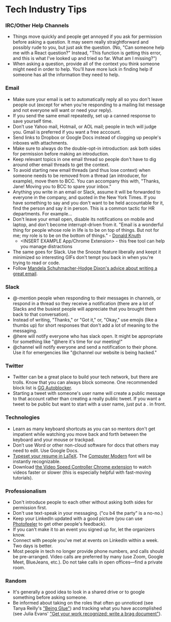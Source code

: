 # Tech Industry Tips

### IRC/Other Help Channels

- Things move quickly and people get annoyed if you ask for permission before asking a question. It may seem really straightforward and possibly rude to you, but just ask the question. (No, "Can someone help me with a React question?" Instead, "This function is getting this error, and this is what I've looked up and tried so far. What am I missing?") 
- When asking a question, provide all of the context you think someone might need in order to help. You'll have more luck in finding help if someone has all the information they need to help.

### Email

- Make sure your email is set to automatically reply all so you don't leave people out (except for when you're responding to a mailing list message and not everyone will want or need your reply).
- If you send the same email repeatedly, set up a canned response to save yourself time.
- Don’t use Yahoo mail, Hotmail, or AOL mail; people in tech will judge you. Gmail is preferred if you want a free acccount.
- Send links to Dropbox or Google Docs instead of clogging up people's inboxes with attachments.
- Make sure to always do the double-opt-in introduction: ask both sides for permission before making an introduction.
- Keep relevant topics in one email thread so people don't have to dig around other email threads to get the context.
- To avoid starting new email threads (and thus lose context) when someone needs to be removed from a thread (an introducer, for example), move them to BCC. You can accompany this with, "Thanks, Jane! Moving you to BCC to spare your inbox."
- Anything you write in an email or Slack, assume it will be forwarded to everyone in the company, and quoted in the New York Times. If you have something to say and you don't want to be held accountable for it, find the person and say it in person. This is a common tactic for HR departments. For example... <INSERT EXAMPLE>
- Don't leave your email open, disable its notifications on mobile and laptop, and don't become interrupt-driven from it.
  "Email is a wonderful thing for people whose role in life is to be on top of things. But not for me; my role is to be on the bottom of things." - [Donald Knuth](https://www-cs-faculty.stanford.edu/~knuth/email.html)
  - <INSERT EXAMPLE App/Chrome Extension> - this free tool can help you manage distractions
- The same goes for Slack. Use the Snooze feature liberally and keept it minimized so interesting GIFs don't tempt you back in when you're trying to read or code.
- Follow [Mandela Schuhmacher-Hodge Dixon's advice about writing a great email](https://medium.com/@MandelaSH/how-writing-a-great-email-can-help-you-get-whatever-you-want-in-life-3a7bc91d9654).

### Slack

- @-mention people when responding to their messages in channels, or respond in a thread so they receive a notification (there are a lot of Slacks and the busiest people will appreciate that you brought them back to that conversation).
- Instead of writing, "Thanks," or "Got it," or, "Okay," use emojis (like a thumbs up) for short responses that don't add a lot of meaning to the messaging.
- @here will notify everyone who has slack open. It might be appropriate for something like "@here it's time for our meeting!"
- @channel will notify everyone and send a notification to their phone. Use it for emergencies like "@channel our website is being hacked."

### Twitter

- Twitter can be a great place to build your tech network, but there are trolls. Know that you can always block someone. One recommended block list is [GG Autoblocker](https://blocktogether.org/show-blocks/5867111278318bd542293272f75147f8fc5931bea431e7ca16e9242964965d66494a6fb68f3518b82f171bcf0e419ccc).
- Starting a tweet with someone's user name will create a public message to that account rather than creating a really public tweet. If you want a tweet to be public but want to start with a user name, just put a . in front.

### Technologies

- Learn as many keyboard shortcuts as you can so mentors don't get impatient while watching you move back and forth between the keyboard and your mouse or trackpad.
- Don’t use Word or other non-cloud software for docs that others may need to edit. Use Google Docs.
- [Typeset your resume in LaTeX](http://stevehanov.ca/blog/index.php?id=56). The [Computer Modern](https://en.wikipedia.org/wiki/Computer_Modern) font will be instantly recognizable. 
- Download [the Video Speed Controller Chrome extension](https://chrome.google.com/webstore/detail/video-speed-controller/nffaoalbilbmmfgbnbgppjihopabppdk) to watch videos faster or slower (this is especially helpful with fast-moving tutorials).

### Professionalism

- Don't introduce people to each other without asking both sides for permission first.
- Don't use text-speak in your messaging. ("cu b4 the party" is a no-no.)
- Keep your LinkedIn updated with a good picture (you can use [Photofeeler](https://www.photofeeler.com/) to get other people's feedback).
- If you can't make it to an event you signed up for, let the organizers know.
- Connect with people you've met at events on LinkedIn within a week. Two days is better.
- Most people in tech no longer provide phone numbers, and calls should be pre-arranged. Video calls are preferred by many (use Zoom, Google Meet, BlueJeans, etc.). Do not take calls in open offices—find a private room.

### Random

- It's generally a good idea to look in a shared drive or to google something before asking someone.
- Be informed about taking on the roles that often go unnoticed (see Tanya Reilly's ["Being Glue"](https://youtu.be/KClAPipnKqw)) and tracking what you have accomplished (see Julia Evans' ["Get your work recognized: write a brag document"](https://jvns.ca/blog/brag-documents/)).
